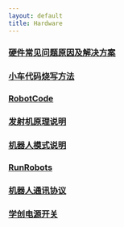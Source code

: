 ```yaml
---
layout: default 
title: Hardware
---
```

### [硬件常见问题原因及解决方案](硬件常见问题原因及解决方案.md)
### [小车代码烧写方法](小车代码烧写方法.md)
### [RobotCode](RobotCode.md)
### [发射机原理说明](发射机原理说明.md)
### [机器人模式说明](机器人模式说明.md)
### [RunRobots](RunRobots.md)
### [机器人通讯协议](机器人通讯协议.md)
### [学创电源开关](学创电源开关.md)
